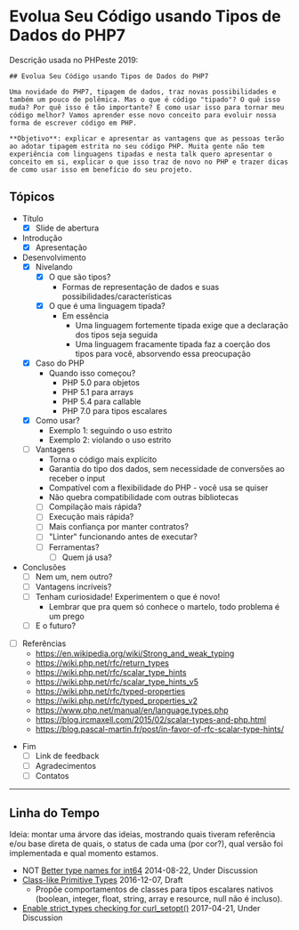 # Evolua Seu Código usando Tipos de Dados do PHP7

Descrição usada no PHPeste 2019:

```
## Evolua Seu Código usando Tipos de Dados do PHP7

Uma novidade do PHP7, tipagem de dados, traz novas possibilidades e também um pouco de polêmica. Mas o que é código "tipado"? O quê isso muda? Por quê isso é tão importante? E como usar isso para tornar meu código melhor? Vamos aprender esse novo conceito para evoluir nossa forma de escrever código em PHP.

**Objetivo**: explicar e apresentar as vantagens que as pessoas terão ao adotar tipagem estrita no seu código PHP. Muita gente não tem experiência com linguagens tipadas e nesta talk quero apresentar o conceito em si, explicar o que isso traz de novo no PHP e trazer dicas de como usar isso em benefício do seu projeto.
```

## Tópicos

- Título
  - [X] Slide de abertura
- Introdução
  - [X] Apresentação
- Desenvolvimento
  - [X] Nivelando
    - [X] O que são tipos?
      - Formas de representação de dados e suas possibilidades/características
    - [X] O que é uma linguagem tipada?
      - Em essência
        - Uma linguagem fortemente tipada exige que a declaração dos tipos seja seguida
        - Uma linguagem fracamente tipada faz a coerção dos tipos para você, absorvendo essa preocupação
  - [X] Caso do PHP
    - Quando isso começou?
      - PHP 5.0 para objetos
      - PHP 5.1 para arrays
      - PHP 5.4 para callable
      - PHP 7.0 para tipos escalares
  - [X] Como usar?
    - Exemplo 1: seguindo o uso estrito
    - Exemplo 2: violando o uso estrito
  - [ ] Vantagens
    - Torna o código mais explícito
    - Garantia do tipo dos dados, sem necessidade de conversões ao receber o input
    - Compatível com a flexibilidade do PHP - você usa se quiser
    - Não quebra compatibilidade com outras bibliotecas 
    - [ ] Compilação mais rápida?
    - [ ] Execução mais rápida?
    - [ ] Mais confiança por manter contratos?
    - [ ] "Linter" funcionando antes de executar?
    - [ ] Ferramentas?
      - [ ] Quem já usa?
- Conclusões
  - [ ] Nem um, nem outro?
  - [ ] Vantagens incríveis?
  - [ ] Tenham curiosidade! Experimentem o que é novo!
    - Lembrar que pra quem só conhece o martelo, todo problema é um prego
  - [ ] E o futuro?
- [ ] Referências
  - https://en.wikipedia.org/wiki/Strong_and_weak_typing
  - https://wiki.php.net/rfc/return_types
  - https://wiki.php.net/rfc/scalar_type_hints
  - https://wiki.php.net/rfc/scalar_type_hints_v5
  - https://wiki.php.net/rfc/typed-properties
  - https://wiki.php.net/rfc/typed_properties_v2
  - https://www.php.net/manual/en/language.types.php
  - https://blog.ircmaxell.com/2015/02/scalar-types-and-php.html
  - https://blog.pascal-martin.fr/post/in-favor-of-rfc-scalar-type-hints/
- Fim
  - [ ] Link de feedback
  - [ ] Agradecimentos
  - [ ] Contatos

---

## Linha do Tempo

Ideia: montar uma árvore das ideias, mostrando quais tiveram referência e/ou base direta de quais, o status de cada uma (por cor?), qual versão foi implementada e qual momento estamos.

- NOT [Better type names for int64](https://wiki.php.net/rfc/better_type_names_for_int64) 2014-08-22, Under Discussion
- [Class-like Primitive Types](https://wiki.php.net/rfc/class-like_primitive_types) 2016-12-07, Draft
  - Propõe comportamentos de classes para tipos escalares nativos (boolean, integer, float, string, array e resource, null não é incluso).
- [Enable strict_types checking for curl_setopt()](https://wiki.php.net/rfc/curl_setopt_strict_types) 2017-04-21, Under Discussion
